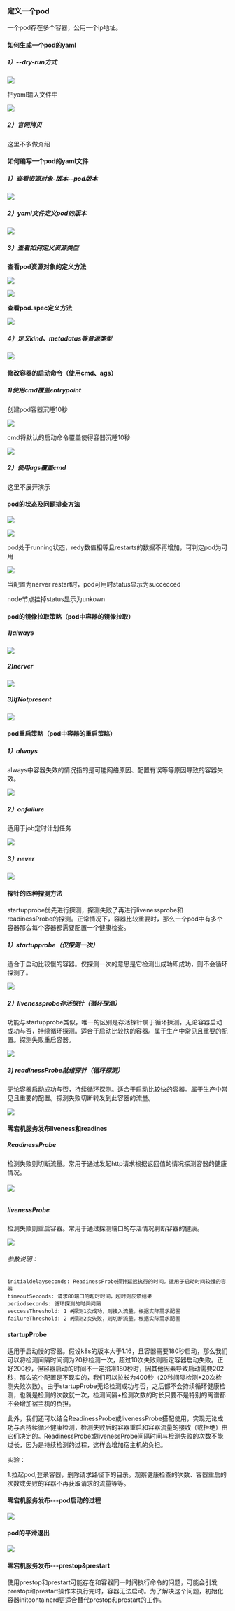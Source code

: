 ### 定义一个pod

一个pod存在多个容器，公用一个ip地址。

#### 如何生成一个pod的yaml

##### 1）--dry-run方式

![](https://raw.githubusercontent.com/zoowemama1930/DMimagest1/main/202409161302578.png)

把yaml输入文件中

![](https://raw.githubusercontent.com/zoowemama1930/DMimagest1/main/202409161303797.png)

##### 2）官网拷贝

这里不多做介绍

#### 如何编写一个pod的yaml文件

##### 1）查看资源对象-版本--pod版本

![](https://raw.githubusercontent.com/zoowemama1930/DMimagest1/main/202409161307617.png)

##### 2）yaml文件定义pod的版本

![](https://raw.githubusercontent.com/zoowemama1930/DMimagest1/main/202409161306224.png)

##### 3）查看如何定义资源类型

**查看pod资源对象的定义方法**

![](https://raw.githubusercontent.com/zoowemama1930/DMimagest1/main/202409161335425.png)

![](https://raw.githubusercontent.com/zoowemama1930/DMimagest1/main/202409161311763.png)

**查看pod.spec定义方法**

![](https://raw.githubusercontent.com/zoowemama1930/DMimagest1/main/202409161325754.png)



##### 4）定义kind、metadatas等资源类型

![](https://raw.githubusercontent.com/zoowemama1930/DMimagest1/main/202409161316664.png)

#### 修改容器的启动命令（使用cmd、ags）

##### 1)使用cmd覆盖entrypoint

创建pod容器沉睡10秒

![](https://raw.githubusercontent.com/zoowemama1930/DMimagest1/main/202409161459406.png)

cmd将默认的启动命令覆盖使得容器沉睡10秒

![](https://raw.githubusercontent.com/zoowemama1930/DMimagest1/main/202409161329515.png)

##### 2）使用ags覆盖cmd

这里不展开演示

#### pod的状态及问题排查方法

![](https://raw.githubusercontent.com/zoowemama1930/DMimagest1/main/202409161336017.png)

![](https://raw.githubusercontent.com/zoowemama1930/DMimagest1/main/202409161336523.png)

pod处于running状态，redy数值相等且restarts的数据不再增加，可判定pod为可用

![](https://raw.githubusercontent.com/zoowemama1930/DMimagest1/main/202409161341151.png)

当配置为nerver restart时，pod可用时status显示为succecced

node节点挂掉status显示为unkown

#### pod的镜像拉取策略（pod中容器的镜像拉取）

##### 1)always

![](https://raw.githubusercontent.com/zoowemama1930/DMimagest1/main/202409161352262.png)

##### 2)nerver

![](https://raw.githubusercontent.com/zoowemama1930/DMimagest1/main/202409161352215.png)

#####  3)IfNotpresent

![](https://raw.githubusercontent.com/zoowemama1930/DMimagest1/main/202409161353077.png)

 

####  pod重启策略（pod中容器的重启策略）

##### 1）always

always中容器失效的情况指的是可能网络原因、配置有误等等原因导致的容器失效。

![](https://raw.githubusercontent.com/zoowemama1930/DMimagest1/main/202409161411555.png)

##### 2）onfailure

适用于job定时计划任务

![](https://raw.githubusercontent.com/zoowemama1930/DMimagest1/main/202409161412642.png)

##### 3）never

![](https://raw.githubusercontent.com/zoowemama1930/DMimagest1/main/202409161412266.png)

#### 探针的四种探测方法

startupprobe优先进行探测，探测失败了再进行livenessprobe和readinessProbe的探测。正常情况下，容器比较重要时，那么一个pod中有多个容器那么每个容器都需要配置一个健康检查。

##### 1）startupprobe（仅探测一次）

适合于启动比较慢的容器。仅探测一次的意思是它检测出成功即成功，则不会循环探测了。

![](https://raw.githubusercontent.com/zoowemama1930/DMimagest1/main/202409161421402.png)

##### 2）livenessprobe存活探针（循环探测）

功能与startupprobe类似，唯一的区别是存活探针属于循环探测，无论容器启动成功与否，持续循环探测。适合于启动比较快的容器。属于生产中常见且重要的配置。探测失败重启容器。

![](https://raw.githubusercontent.com/zoowemama1930/DMimagest1/main/202409161421219.png)

##### 3) readinessProbe就绪探针（循环探测）

无论容器启动成功与否，持续循环探测。适合于启动比较快的容器。属于生产中常见且重要的配置。探测失败切断转发到此容器的流量。

![](https://raw.githubusercontent.com/zoowemama1930/DMimagest1/main/202409161421457.png)

#### 零宕机服务发布liveness和readines

##### ReadinessProbe

检测失败则切断流量。常用于通过发起http请求根据返回值的情况探测容器的健康情况。

###### ![](https://raw.githubusercontent.com/zoowemama1930/DMimagest/main/20240916205757.png)

##### livenessProbe

检测失败则重启容器。常用于通过探测端口的存活情况判断容器的健康。

![](https://raw.githubusercontent.com/zoowemama1930/DMimagest/main/20240916210305.png)

###### 参数说明：

```shell
initialdelayseconds: ReadinessProbe探针延迟执行的时间。适用于启动时间较慢的容器
timeoutSeconds: 请求80端口的超时时间，超时则反馈结果
periodseconds: 循环探测的时间间隔
seccessThreshold: 1 #探测1次成功，则接入流量。根据实际需求配置
failureThreshold: 2 #探测2次失败，则切断流量。根据实际需求配置
```

#### startupProbe

适用于启动慢的容器。假设k8s的版本大于1.16，且容器需要180秒启动，那么我们可以将检测间隔时间调为20秒检测一次，超过10次失败则断定容器启动失败。正好200秒，但容器启动的时间不一定掐准180秒时，因其他因素导致启动需要202秒，那么这个配置是不现实的，我们可以拉长为400秒（20秒间隔检测+20次检测失败次数）。由于startupProbe无论检测成功与否，之后都不会持续循环健康检测，也就是检测的次数就一次，检测间隔+检测次数的时长只要不是特别的离谱都不会增加宿主机的负担。

此外，我们还可以结合ReadinessProbe或livenessProbe搭配使用，实现无论成功与否持续循环健康检测，检测失败后的容器重启和容器流量的接收（或拒绝）由它们决定的。ReadinessProbe或livenessProbe间隔时间与检测失败的次数不能过长，因为是持续检测的过程，这样会增加宿主机的负担。

实验：

1.拉起pod,登录容器，删除请求路径下的目录。观察健康检查的次数、容器重启的次数或失败的容器不再获取请求的流量等等。

#### 零宕机服务发布---pod启动的过程

![](https://raw.githubusercontent.com/zoowemama1930/DMimagest/main/20240916222819.png)

#### pod的平滑退出

![](https://raw.githubusercontent.com/zoowemama1930/DMimagest/main/20240916223141.png)

#### 零宕机服务发布---prestop&prestart

使用prestop和prestart可能存在和容器同一时间执行命令的问题，可能会引发prestop和prestart操作未执行完时，容器无法启动。为了解决这个问题，初始化容器initcontainerd更适合替代prestop和prestart的工作。